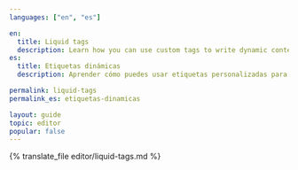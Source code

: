 ```yaml
---
languages: ["en", "es"]

en:
  title: Liquid tags
  description: Learn how you can use custom tags to write dynamic content that is unique for each profile.
es:
  title: Etiquetas dinámicas
  description: Aprender cómo puedes usar etiquetas personalizadas para escribir contenido dinámico que sea único para cada perfil.

permalink: liquid-tags
permalink_es: etiquetas-dinamicas

layout: guide
topic: editor
popular: false
---
```


{% translate_file editor/liquid-tags.md %}
